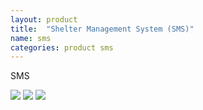 ```yaml
---
layout: product
title:  "Shelter Management System (SMS)"
name: sms
categories: product sms
---
```

SMS

<div class='image-container'>
	<img class='product-type imgs first-img' src='{{ '/assets/sms1.png' | absolute_url }}' />
	<img class='product-type imgs second-img' src='{{ '/assets/sms_admin.png' | absolute_url }}' />
	<img class='product-type imgs third-img' src='{{ '/assets/sms_mock.jpg' | absolute_url }}' />
</div>
